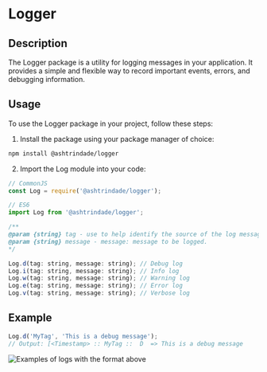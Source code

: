 # Logger

## Description

The Logger package is a utility for logging messages in your application. It provides a simple and flexible way to record important events, errors, and debugging information.

## Usage

To use the Logger package in your project, follow these steps:

1. Install the package using your package manager of choice:

  ```bash
  npm install @ashtrindade/logger
  ```

2. Import the Log module into your code:

  ```js
  // CommonJS
  const Log = require('@ashtrindade/logger');

  // ES6
  import Log from '@ashtrindade/logger';
  ```

  ```js
  /**
  @param {string} tag - use to help identify the source of the log message.
  @param {string} message - message: message to be logged.
  */

  Log.d(tag: string, message: string); // Debug log
  Log.i(tag: string, message: string); // Info log
  Log.w(tag: string, message: string); // Warning log
  Log.e(tag: string, message: string); // Error log
  Log.v(tag: string, message: string); // Verbose log
  ```

## Example

  ```ts
  Log.d('MyTag', 'This is a debug message');
  // Output: [<Timestamp> :: MyTag ::  D  => This is a debug message
  ```

![Examples of logs with the format above](https://i.imgur.com/W95ho5W.png)
